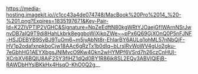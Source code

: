 https://media-hosting.imagekit.io//c1cc43a4de074748/MacBook%20Pro%2014_%20-%201.png?Expires=1835197671&Key-Pair-Id=K2ZIVPTIP2VGHC&Signature=NpZeEdftN80kgWRtYJOaejGfIWArnNSrJwnvDB7aIQ9T9di8HahLkbrk8eggboWiXjkpZWe~~pPx6Q69GjXOnQ0P5nFJNF-HSJDEBYB9SyBJ9TuOm6~m5jyAbNt8r-EhIarBY6AULq1ohML57nNbQjF-HV1p2odafxnpkboCjw18AAc6gRzTx1b0dIq~bLrsIRvWoWV4gUo2gku-7eGbhHG1AEYXbgsJNlMvcO9Kw4Okn2wHYMPf6VSrd7h26czCnHUI-XCrbXV6BQIU8AiF2SY3fIHZ1dQd0BY1R86ik8SL2EQy3ABVlQlEjB-RAWDbHYslBKkHx4HsqO-KhO0Q2g__
